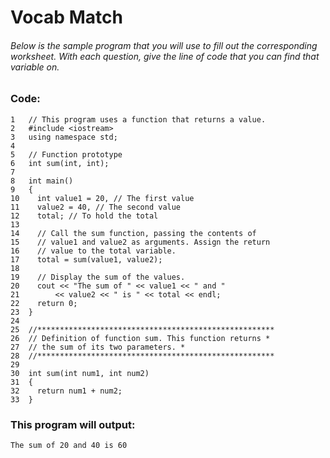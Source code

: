 # Vocab Match
###### Below is the sample program that you will use to fill out the corresponding worksheet. With each question, give the line of code that you can find that variable on.

### Code:
```
1   // This program uses a function that returns a value.
2   #include <iostream>
3   using namespace std;
4
5   // Function prototype
6   int sum(int, int);
7
8   int main()
9   {
10    int value1 = 20, // The first value
11    value2 = 40, // The second value
12    total; // To hold the total
13
14    // Call the sum function, passing the contents of
15    // value1 and value2 as arguments. Assign the return
16    // value to the total variable.
17    total = sum(value1, value2);
18
19    // Display the sum of the values.
20    cout << "The sum of " << value1 << " and "
21        << value2 << " is " << total << endl;
22    return 0;
23  }
24
25  //*****************************************************
26  // Definition of function sum. This function returns *
27  // the sum of its two parameters. *
28  //*****************************************************
29
30  int sum(int num1, int num2)
31  {
32    return num1 + num2;
33  }
```

### This program will output:
```
The sum of 20 and 40 is 60
```
